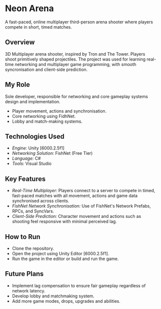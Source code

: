 # Neon Arena
A fast-paced, online multiplayer third-person arena shooter where players compete in short, timed matches.

## Overview
3D Multiplayer arena shooter, inspired by Tron and The Tower. Players shoot primitively shaped projectiles. The project was used for learning real-time networking and multiplayer game programming, with smooth syncronisation and client-side prediction.

## My Role
Sole developer, responsible for networking and core gameplay systems design and implementation.
- Player movement, actions and synchronisation.
- Core networking using FidhNet.
- Lobby and match-making systems.

## Technologies Used
- *Engine:* Unity [6000.2.5f1]
- *Networking Solution:* FishNet (Free Tier)
- *Language:* C#
- *Tools:* Visual Studio

## Key Features
- *Real-Time Multiplayer:* Players connect to a server to compete in timed, fast-paced matches with all movement, actions and game data synchronised across clients.
- *FishNet Network Synchronisation:* Use of FishNet's Network Prefabs, RPCs, and SyncVars.
- *Client-Side Prediction:* Character movement and actions such as shooting feel responsive with minimal perceived lag.

## How to Run
- Clone the repository.
- Open the project using Unity Editor [6000.2.5f1].
- Run the game in the editor or build and run the game.

## Future Plans
- Implement lag compensation to ensure fair gameplay regardless of network latency.
- Develop lobby and matchmaking system.
- Add more game modes, drops, upgrades and abilities.
